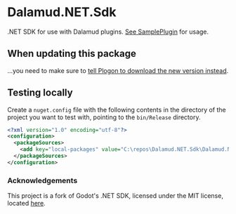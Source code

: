 # Dalamud.NET.Sdk
.NET SDK for use with Dalamud plugins. [See SamplePlugin](https://github.com/goatcorp/SamplePlugin/blob/master/SamplePlugin/SamplePlugin.csproj) for usage.

## When updating this package
...you need to make sure to [tell Plogon to download the new version instead](https://github.com/goatcorp/Plogon/blob/master/Plogon/BuildProcessor.cs#L102).

## Testing locally
Create a `nuget.config` file with the following contents in the directory of the project you want to test with, pointing to the `bin/Release` directory.

```xml
<?xml version="1.0" encoding="utf-8"?>
<configuration>
  <packageSources>
    <add key="local-packages" value="C:\repos\Dalamud.NET.Sdk\Dalamud.NET.Sdk\bin\Release" />
  </packageSources>
</configuration>
```

### Acknowledgements
This project is a fork of Godot's .NET SDK, licensed under the MIT license, located [here](https://github.com/godotengine/godot/tree/master/modules/mono/editor/Godot.NET.Sdk/Godot.NET.Sdk).
